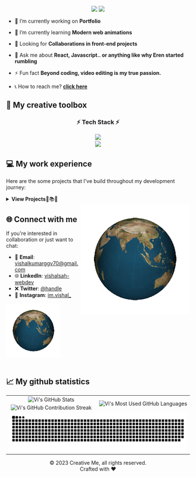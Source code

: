 <p align="center">
  <picture>
  <source media="(prefers-color-scheme: dark)" srcset="https://capsule-render.vercel.app/api?type=waving&color=gradient&height=100&section=header&text=Hi%20There!%20👋&fontSize=60">
   <source media="(prefers-color-scheme: light)" srcset="https://capsule-render.vercel.app/api?type=waving&color=gradient&height=100&section=header&text=Hi%20There!%20👋&fontSize=60&fontColor=000000">
  
  <img src="https://capsule-render.vercel.app/api?type=waving&color=gradient&height=100&section=header&text=Hi%20There!%20👋&fontSize=60" />
  </picture>

  <img src="https://readme-typing-svg.herokuapp.com/?font=Righteous&size=24&center=true&vCenter=true&width=500&height=70&duration=4000&lines=My+name+is+Vishal.;I'm+a+Front-end+Developer+👨‍💻;Skilled+in+modern+web+technologies;Looking+for+collaboration." />
</p>
 
 - 📢 I’m currently working on **Portfolio**
 
- 🌱 I’m currently learning **Modern web animations**
- 🤝 Looking for **Collaborations in front-end projects**

- 💬 Ask me about **React, Javascript.. or anything like why Eren started rumbling**

- ⚡ Fun fact **Beyond coding, video editing is my true passion.**
- 📞 How to reach me? **[click here](#-connect-with-me)**

## 🎨 My creative toolbox
  <h3 align="center">⚡ Tech Stack ⚡</h3>
<p align="center">
    <picture>
    <source media="(prefers-color-scheme= dark)" srcset="https://skillicons.dev/icons?i=nodejs,tailwind,react,nextjs,express,firebase,github,mongodb&theme=dark">
    <source media="(prefers-color-scheme= light)" srcset="https://skillicons.dev/icons?i=nodejs,tailwind,react,nextjs,express,firebase,github,mongodb&theme=light">
    <img src="https://skillicons.dev/icons?i=nodejs,tailwind,react,nextjs,express,firebase,github,mongodb&theme=dark" />
    </picture>
    <br />
    <picture>
    <source media="(prefers-color-scheme= dark)" srcset="https://skillicons.dev/icons?i=sass,javascript,typescript,css,html,materialui,vscode,figma,bootstrap,git,redux&theme=dark">
    <source media="(prefers-color-scheme= light)" srcset="https://skillicons.dev/icons?i=sass,javascript,typescript,css,html,materialui,vscode,figma,bootstrap,git,redux&theme=light">
    <img src="https://skillicons.dev/icons?i=sass,javascript,typescript,css,html,materialui,vscode,figma,bootstrap,git,redux&theme=dark" />
    </picture>
</p>

## 💻 My work experience
Here are the some projects that I've build throughout my development journey:

 <details>
 <summary><strong>View Projects</strong>🔎📚✨</summary>


<picture>
  <source media="(min-width: 1200px)" srcset="https://upload.wikimedia.org/wikipedia/commons/1/1d/No_image.svg">
 <img src="./gif/showcase.gif" />
</picture>
 
 - 🤖 **AI ChatBot**: _Because who needs real humans anyway?._ 🤷‍♂️
   - [Repo](https://github.com/vishal-gg/AI-ChatBot) | [Coming soon 🚀](#)

<picture>
  <source media="(max-width: 1200px)" srcset="https://upload.wikimedia.org/wikipedia/commons/1/1d/No_image.svg">
 <img align="right" src="./gif/project-showcase.gif" />
</picture>

- 🎬 **IMDb Clone**: _Because the original IMDb just wasn't enough for us._ 🦄😏
  - [Repo](https://github.com/vishal-gg/IMDb_Clone) | [Demo 🚀](https://getinternetmovies.vercel.app)

- 🛍️ **Amazon Clone**: _Why shop at the real Amazon when you could shop here?_ 😎✌
  - [Repo](https://github.com/vishal-gg/Amazon_Clone) | [Coming soon 🚀](#)

- 🍽️ **Restaurant App**: _In case you get hungry while coding._ 🌮🍜
  - [Repo](https://github.com/vishal-gg/Restaurant_App) | [Demo 🚀](https://eatopendoor.vercel.app)

- 🛒 **E-commerce**: _Yet another place to burn your salary._ 🔥🤑
  - [Repo](https://github.com/vishal-gg/E-Commerce) | [Demo 🚀](https://snapstore.vercel.app)

- 📁 **File Sharing App**: _Because sharing is caring, but mostly it's just faster this way._ 🤝⚡
  - [Repo](https://github.com/vishal-gg/File-Sharing-App--prod) | [Demo 🚀](https://snapsharefile.vercel.app)

- 🔍 **More Projects**: _See what else I've been working on._ 🛠️👨‍💻
  - [🔗 View All Repositories](https://github.com/vishal-gg?tab=repositories)

 </details>

<picture>
  <source media="(max-width: 975px)" srcset="https://upload.wikimedia.org/wikipedia/commons/1/1d/No_image.svg">
 <img align="right" src="./gif/rotating-earth.gif" widht="200" />
</picture>

## 🌐 Connect with me
If you're interested in collaboration or just want to chat:

- 📧 **Email**: [vishalkumarggv70@gmail.com](mailto:vishalkumarggv70@gmail.com)
- 🌐 **LinkedIn**: [vishalsah-webdev](https://www.linkedin.com/in/vishalsah-webdev)
- ❌ **Twitter**: [@handle](#)
- 📸 **Instagram**: [im.vishal_](#)
<picture>
  <source media="(min-width: 975px)" srcset="https://upload.wikimedia.org/wikipedia/commons/1/1d/No_image.svg">
 <img src="./gif/rotating-earth2.gif" />
</picture>
<br><br>


## 📈 My github statistics
<table>
    <tr>
        <td align="center">
         <picture>
   <source media="(prefers-color-scheme: dark)" srcset="https://github-readme-stats.vercel.app/api?username=vishal-gg&show_icons=true&rank_icon=github&locale=en&&theme=codeSTACKr" />
   <source media="(prefers-color-scheme: light)" srcset="https://github-readme-stats.vercel.app/api?username=vishal-gg&show_icons=true&locale=en&&theme=default" />
   <img src="https://github-readme-stats.vercel.app/api?username=vishal-gg&show_icons=true&locale=en&&theme=default" alt="Vi's GitHub Stats" />
 </picture>
        </td>
        <td rowspan="2" align="center">
         <picture>
   <source media="(prefers-color-scheme: dark)" srcset="https://github-readme-stats.vercel.app/api/top-langs?username=vishal-gg&show_icons=true&locale=en&theme=codeSTACKr"
      />
   <source media="(prefers-color-scheme: light)"srcset="https://github-readme-stats.vercel.app/api/top-langs?username=vishal-gg&show_icons=true&locale=en&theme=default"
      />
   <img src="https://github-readme-stats.vercel.app/api/top-langs?username=vishal-gg&show_icons=true&locale=en&layout=compact&theme=default" alt="Vi's Most Used GitHub Languages" />
 </picture>
        </td>
    </tr>
    <tr>
        <td align="center">
         <picture>
   <source media="(prefers-color-scheme: dark)" srcset="https://github-readme-streak-stats.herokuapp.com/?user=vishal-gg&theme=codeSTACKr" />
   <source media="(prefers-color-scheme: light)" srcset="https://github-readme-streak-stats.herokuapp.com/?user=vishal-gg&theme=default" />
   <img src="https://github-readme-streak-stats.herokuapp.com/?user=vishal-gg&theme=default" alt="Vi's GitHub Contribution Streak" />
 </picture>
        </td>
    </tr>
    <tr>
        <td colspan="2" align="center">
        <picture>
  <source media="(prefers-color-scheme: dark)" srcset="https://raw.githubusercontent.com/vishal-gg/vishal-gg/output/github-snake-dark.svg" />
  <source media="(prefers-color-scheme: light)" srcset="https://raw.githubusercontent.com/vishal-gg/vishal-gg/output/github-snake.svg" />
  <img alt="github-snake" src="https://raw.githubusercontent.com/vishal-gg/vishal-gg/output/github-snake.svg" />
</picture>
        </td>
    </tr>
</table>

<p align="center">© 2023 Creative Me, all rights reserved.<br> Crafted with ❤️
</p>
